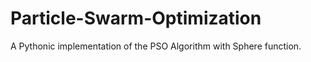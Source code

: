 # Particle-Swarm-Optimization
A Pythonic implementation of the PSO Algorithm with Sphere function. 
